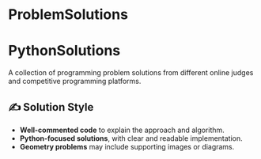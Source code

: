 # ProblemSolutions
# PythonSolutions

A collection of programming problem solutions from different online judges and competitive programming platforms.

## ✍️ Solution Style

- **Well-commented code** to explain the approach and algorithm.  
- **Python-focused solutions**, with clear and readable implementation.  
- **Geometry problems** may include supporting images or diagrams.  
